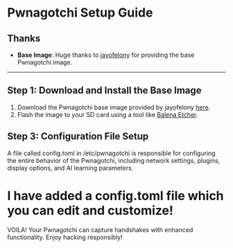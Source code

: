 # Pwnagotchi Setup Guide

## Thanks
- **Base Image**: Huge thanks to [jayofelony](https://github.com/jayofelony/pwnagotchi) for providing the base Pwnagotchi image.

---

## Step 1: Download and Install the Base Image
1. Download the Pwnagotchi base image provided by jayofelony [here](https://github.com/jayofelony/pwnagotchi).
2. Flash the image to your SD card using a tool like [Balena Etcher](https://www.balena.io/etcher/).

## Step 3: Configuration File Setup

 A file called config.toml in /etc/pwnagotchi is responsible for configuring the entire behavior of the Pwnagotchi, including network settings, plugins, display options, and AI learning parameters.

# I have added a config.toml file which you can edit and customize!

VOILA!
Your Pwnagotchi can capture handshakes with enhanced functionality. Enjoy hacking responsibly!
